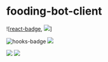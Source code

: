 # fooding-bot-client


![[react-badge](https://img.shields.io/badge/react-17.0.1-blue), <img src="https://img.shields.io/badge/react-blue?style=flat-square&logo=React&logoColor=white"/>]

![hooks-badge](https://img.shields.io/badge/hooks-17.0.1-orange) <img src="https://img.shields.io/badge/react-blue?style=flat-square&logo=Hexo&logoColor=white"/>


<img src="https://img.shields.io/badge/react-blue?style=flat-square&logo=React&logoColor=white"/>

<img src="https://img.shields.io/badge/react-blue?style=flat-square&logo=Hexo&logoColor=white"/>
